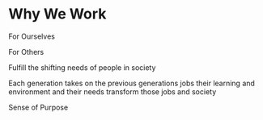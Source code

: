 # Why We Work

For Ourselves

For Others

Fulfill the shifting needs of people in society

Each generation takes on the previous generations jobs their learning and environment and their needs  transform those jobs and society


Sense of Purpose